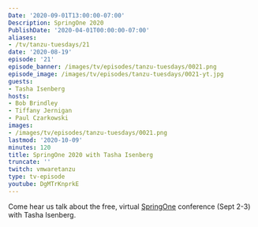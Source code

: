 ```yaml
---
Date: '2020-09-01T13:00:00-07:00'
Description: SpringOne 2020
PublishDate: '2020-04-01T00:00:00-07:00'
aliases:
- /tv/tanzu-tuesdays/21
date: '2020-08-19'
episode: '21'
episode_banner: /images/tv/episodes/tanzu-tuesdays/0021.png
episode_image: /images/tv/episodes/tanzu-tuesdays/0021-yt.jpg
guests:
- Tasha Isenberg
hosts:
- Bob Brindley
- Tiffany Jernigan
- Paul Czarkowski
images:
- /images/tv/episodes/tanzu-tuesdays/0021.png
lastmod: '2020-10-09'
minutes: 120
title: SpringOne 2020 with Tasha Isenberg
truncate: ''
twitch: vmwaretanzu
type: tv-episode
youtube: DgMTrKnprkE
---
```


Come hear us talk about the free, virtual [SpringOne](https://springone.io/) conference (Sept 2-3) with Tasha Isenberg.